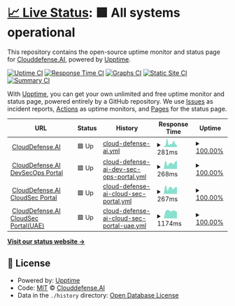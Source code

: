 # [📈 Live Status](https://Clouddefense.AI.github.io/upptime): <!--live status--> **🟩 All systems operational**

This repository contains the open-source uptime monitor and status page for [Clouddefense.AI](https://Clouddefense.AI.github.io/upptime), powered by [Upptime](https://github.com/upptime/upptime).

[![Uptime CI](https://github.com/Clouddefense.AI/upptime/workflows/Uptime%20CI/badge.svg)](https://github.com/Clouddefense.AI/upptime/actions?query=workflow%3A%22Uptime+CI%22)
[![Response Time CI](https://github.com/Clouddefense.AI/upptime/workflows/Response%20Time%20CI/badge.svg)](https://github.com/Clouddefense.AI/upptime/actions?query=workflow%3A%22Response+Time+CI%22)
[![Graphs CI](https://github.com/Clouddefense.AI/upptime/workflows/Graphs%20CI/badge.svg)](https://github.com/Clouddefense.AI/upptime/actions?query=workflow%3A%22Graphs+CI%22)
[![Static Site CI](https://github.com/Clouddefense.AI/upptime/workflows/Static%20Site%20CI/badge.svg)](https://github.com/Clouddefense.AI/upptime/actions?query=workflow%3A%22Static+Site+CI%22)
[![Summary CI](https://github.com/Clouddefense.AI/upptime/workflows/Summary%20CI/badge.svg)](https://github.com/Clouddefense.AI/upptime/actions?query=workflow%3A%22Summary+CI%22)

With [Upptime](https://upptime.js.org), you can get your own unlimited and free uptime monitor and status page, powered entirely by a GitHub repository. We use [Issues](https://github.com/Clouddefense.AI/upptime/issues) as incident reports, [Actions](https://github.com/Clouddefense.AI/upptime/actions) as uptime monitors, and [Pages](https://Clouddefense.AI.github.io/upptime) for the status page.

<!--start: status pages-->
<!-- This summary is generated by Upptime (https://github.com/upptime/upptime) -->
<!-- Do not edit this manually, your changes will be overwritten -->
<!-- prettier-ignore -->
| URL | Status | History | Response Time | Uptime |
| --- | ------ | ------- | ------------- | ------ |
| <img alt="" src="https://icons.duckduckgo.com/ip3/www.clouddefense.ai.ico" height="13"> [CloudDefense.AI](https://www.clouddefense.ai) | 🟩 Up | [cloud-defense-ai.yml](https://github.com/CloudDefenseAI/upptime/commits/HEAD/history/cloud-defense-ai.yml) | <details><summary><img alt="Response time graph" src="./graphs/cloud-defense-ai/response-time-week.png" height="20"> 281ms</summary><br><a href="https://upptime.clouddefenseai.com/history/cloud-defense-ai"><img alt="Response time 1027" src="https://img.shields.io/endpoint?url=https%3A%2F%2Fraw.githubusercontent.com%2FCloudDefenseAI%2Fupptime%2FHEAD%2Fapi%2Fcloud-defense-ai%2Fresponse-time.json"></a><br><a href="https://upptime.clouddefenseai.com/history/cloud-defense-ai"><img alt="24-hour response time 124" src="https://img.shields.io/endpoint?url=https%3A%2F%2Fraw.githubusercontent.com%2FCloudDefenseAI%2Fupptime%2FHEAD%2Fapi%2Fcloud-defense-ai%2Fresponse-time-day.json"></a><br><a href="https://upptime.clouddefenseai.com/history/cloud-defense-ai"><img alt="7-day response time 281" src="https://img.shields.io/endpoint?url=https%3A%2F%2Fraw.githubusercontent.com%2FCloudDefenseAI%2Fupptime%2FHEAD%2Fapi%2Fcloud-defense-ai%2Fresponse-time-week.json"></a><br><a href="https://upptime.clouddefenseai.com/history/cloud-defense-ai"><img alt="30-day response time 317" src="https://img.shields.io/endpoint?url=https%3A%2F%2Fraw.githubusercontent.com%2FCloudDefenseAI%2Fupptime%2FHEAD%2Fapi%2Fcloud-defense-ai%2Fresponse-time-month.json"></a><br><a href="https://upptime.clouddefenseai.com/history/cloud-defense-ai"><img alt="1-year response time 1027" src="https://img.shields.io/endpoint?url=https%3A%2F%2Fraw.githubusercontent.com%2FCloudDefenseAI%2Fupptime%2FHEAD%2Fapi%2Fcloud-defense-ai%2Fresponse-time-year.json"></a></details> | <details><summary><a href="https://upptime.clouddefenseai.com/history/cloud-defense-ai">100.00%</a></summary><a href="https://upptime.clouddefenseai.com/history/cloud-defense-ai"><img alt="All-time uptime 99.77%" src="https://img.shields.io/endpoint?url=https%3A%2F%2Fraw.githubusercontent.com%2FCloudDefenseAI%2Fupptime%2FHEAD%2Fapi%2Fcloud-defense-ai%2Fuptime.json"></a><br><a href="https://upptime.clouddefenseai.com/history/cloud-defense-ai"><img alt="24-hour uptime 100.00%" src="https://img.shields.io/endpoint?url=https%3A%2F%2Fraw.githubusercontent.com%2FCloudDefenseAI%2Fupptime%2FHEAD%2Fapi%2Fcloud-defense-ai%2Fuptime-day.json"></a><br><a href="https://upptime.clouddefenseai.com/history/cloud-defense-ai"><img alt="7-day uptime 100.00%" src="https://img.shields.io/endpoint?url=https%3A%2F%2Fraw.githubusercontent.com%2FCloudDefenseAI%2Fupptime%2FHEAD%2Fapi%2Fcloud-defense-ai%2Fuptime-week.json"></a><br><a href="https://upptime.clouddefenseai.com/history/cloud-defense-ai"><img alt="30-day uptime 100.00%" src="https://img.shields.io/endpoint?url=https%3A%2F%2Fraw.githubusercontent.com%2FCloudDefenseAI%2Fupptime%2FHEAD%2Fapi%2Fcloud-defense-ai%2Fuptime-month.json"></a><br><a href="https://upptime.clouddefenseai.com/history/cloud-defense-ai"><img alt="1-year uptime 99.77%" src="https://img.shields.io/endpoint?url=https%3A%2F%2Fraw.githubusercontent.com%2FCloudDefenseAI%2Fupptime%2FHEAD%2Fapi%2Fcloud-defense-ai%2Fuptime-year.json"></a></details>
| <img alt="" src="https://icons.duckduckgo.com/ip3/console.clouddefenseai.com.ico" height="13"> [CloudDefense.AI DevSecOps Portal](https://console.clouddefenseai.com) | 🟩 Up | [cloud-defense-ai-dev-sec-ops-portal.yml](https://github.com/CloudDefenseAI/upptime/commits/HEAD/history/cloud-defense-ai-dev-sec-ops-portal.yml) | <details><summary><img alt="Response time graph" src="./graphs/cloud-defense-ai-dev-sec-ops-portal/response-time-week.png" height="20"> 268ms</summary><br><a href="https://upptime.clouddefenseai.com/history/cloud-defense-ai-dev-sec-ops-portal"><img alt="Response time 274" src="https://img.shields.io/endpoint?url=https%3A%2F%2Fraw.githubusercontent.com%2FCloudDefenseAI%2Fupptime%2FHEAD%2Fapi%2Fcloud-defense-ai-dev-sec-ops-portal%2Fresponse-time.json"></a><br><a href="https://upptime.clouddefenseai.com/history/cloud-defense-ai-dev-sec-ops-portal"><img alt="24-hour response time 344" src="https://img.shields.io/endpoint?url=https%3A%2F%2Fraw.githubusercontent.com%2FCloudDefenseAI%2Fupptime%2FHEAD%2Fapi%2Fcloud-defense-ai-dev-sec-ops-portal%2Fresponse-time-day.json"></a><br><a href="https://upptime.clouddefenseai.com/history/cloud-defense-ai-dev-sec-ops-portal"><img alt="7-day response time 268" src="https://img.shields.io/endpoint?url=https%3A%2F%2Fraw.githubusercontent.com%2FCloudDefenseAI%2Fupptime%2FHEAD%2Fapi%2Fcloud-defense-ai-dev-sec-ops-portal%2Fresponse-time-week.json"></a><br><a href="https://upptime.clouddefenseai.com/history/cloud-defense-ai-dev-sec-ops-portal"><img alt="30-day response time 263" src="https://img.shields.io/endpoint?url=https%3A%2F%2Fraw.githubusercontent.com%2FCloudDefenseAI%2Fupptime%2FHEAD%2Fapi%2Fcloud-defense-ai-dev-sec-ops-portal%2Fresponse-time-month.json"></a><br><a href="https://upptime.clouddefenseai.com/history/cloud-defense-ai-dev-sec-ops-portal"><img alt="1-year response time 274" src="https://img.shields.io/endpoint?url=https%3A%2F%2Fraw.githubusercontent.com%2FCloudDefenseAI%2Fupptime%2FHEAD%2Fapi%2Fcloud-defense-ai-dev-sec-ops-portal%2Fresponse-time-year.json"></a></details> | <details><summary><a href="https://upptime.clouddefenseai.com/history/cloud-defense-ai-dev-sec-ops-portal">100.00%</a></summary><a href="https://upptime.clouddefenseai.com/history/cloud-defense-ai-dev-sec-ops-portal"><img alt="All-time uptime 100.00%" src="https://img.shields.io/endpoint?url=https%3A%2F%2Fraw.githubusercontent.com%2FCloudDefenseAI%2Fupptime%2FHEAD%2Fapi%2Fcloud-defense-ai-dev-sec-ops-portal%2Fuptime.json"></a><br><a href="https://upptime.clouddefenseai.com/history/cloud-defense-ai-dev-sec-ops-portal"><img alt="24-hour uptime 100.00%" src="https://img.shields.io/endpoint?url=https%3A%2F%2Fraw.githubusercontent.com%2FCloudDefenseAI%2Fupptime%2FHEAD%2Fapi%2Fcloud-defense-ai-dev-sec-ops-portal%2Fuptime-day.json"></a><br><a href="https://upptime.clouddefenseai.com/history/cloud-defense-ai-dev-sec-ops-portal"><img alt="7-day uptime 100.00%" src="https://img.shields.io/endpoint?url=https%3A%2F%2Fraw.githubusercontent.com%2FCloudDefenseAI%2Fupptime%2FHEAD%2Fapi%2Fcloud-defense-ai-dev-sec-ops-portal%2Fuptime-week.json"></a><br><a href="https://upptime.clouddefenseai.com/history/cloud-defense-ai-dev-sec-ops-portal"><img alt="30-day uptime 100.00%" src="https://img.shields.io/endpoint?url=https%3A%2F%2Fraw.githubusercontent.com%2FCloudDefenseAI%2Fupptime%2FHEAD%2Fapi%2Fcloud-defense-ai-dev-sec-ops-portal%2Fuptime-month.json"></a><br><a href="https://upptime.clouddefenseai.com/history/cloud-defense-ai-dev-sec-ops-portal"><img alt="1-year uptime 100.00%" src="https://img.shields.io/endpoint?url=https%3A%2F%2Fraw.githubusercontent.com%2FCloudDefenseAI%2Fupptime%2FHEAD%2Fapi%2Fcloud-defense-ai-dev-sec-ops-portal%2Fuptime-year.json"></a></details>
| <img alt="" src="https://icons.duckduckgo.com/ip3/acs-us.clouddefenseai.com.ico" height="13"> [CloudDefense.AI CloudSec Portal](https://acs-us.clouddefenseai.com) | 🟩 Up | [cloud-defense-ai-cloud-sec-portal.yml](https://github.com/CloudDefenseAI/upptime/commits/HEAD/history/cloud-defense-ai-cloud-sec-portal.yml) | <details><summary><img alt="Response time graph" src="./graphs/cloud-defense-ai-cloud-sec-portal/response-time-week.png" height="20"> 267ms</summary><br><a href="https://upptime.clouddefenseai.com/history/cloud-defense-ai-cloud-sec-portal"><img alt="Response time 332" src="https://img.shields.io/endpoint?url=https%3A%2F%2Fraw.githubusercontent.com%2FCloudDefenseAI%2Fupptime%2FHEAD%2Fapi%2Fcloud-defense-ai-cloud-sec-portal%2Fresponse-time.json"></a><br><a href="https://upptime.clouddefenseai.com/history/cloud-defense-ai-cloud-sec-portal"><img alt="24-hour response time 328" src="https://img.shields.io/endpoint?url=https%3A%2F%2Fraw.githubusercontent.com%2FCloudDefenseAI%2Fupptime%2FHEAD%2Fapi%2Fcloud-defense-ai-cloud-sec-portal%2Fresponse-time-day.json"></a><br><a href="https://upptime.clouddefenseai.com/history/cloud-defense-ai-cloud-sec-portal"><img alt="7-day response time 267" src="https://img.shields.io/endpoint?url=https%3A%2F%2Fraw.githubusercontent.com%2FCloudDefenseAI%2Fupptime%2FHEAD%2Fapi%2Fcloud-defense-ai-cloud-sec-portal%2Fresponse-time-week.json"></a><br><a href="https://upptime.clouddefenseai.com/history/cloud-defense-ai-cloud-sec-portal"><img alt="30-day response time 265" src="https://img.shields.io/endpoint?url=https%3A%2F%2Fraw.githubusercontent.com%2FCloudDefenseAI%2Fupptime%2FHEAD%2Fapi%2Fcloud-defense-ai-cloud-sec-portal%2Fresponse-time-month.json"></a><br><a href="https://upptime.clouddefenseai.com/history/cloud-defense-ai-cloud-sec-portal"><img alt="1-year response time 332" src="https://img.shields.io/endpoint?url=https%3A%2F%2Fraw.githubusercontent.com%2FCloudDefenseAI%2Fupptime%2FHEAD%2Fapi%2Fcloud-defense-ai-cloud-sec-portal%2Fresponse-time-year.json"></a></details> | <details><summary><a href="https://upptime.clouddefenseai.com/history/cloud-defense-ai-cloud-sec-portal">100.00%</a></summary><a href="https://upptime.clouddefenseai.com/history/cloud-defense-ai-cloud-sec-portal"><img alt="All-time uptime 100.00%" src="https://img.shields.io/endpoint?url=https%3A%2F%2Fraw.githubusercontent.com%2FCloudDefenseAI%2Fupptime%2FHEAD%2Fapi%2Fcloud-defense-ai-cloud-sec-portal%2Fuptime.json"></a><br><a href="https://upptime.clouddefenseai.com/history/cloud-defense-ai-cloud-sec-portal"><img alt="24-hour uptime 100.00%" src="https://img.shields.io/endpoint?url=https%3A%2F%2Fraw.githubusercontent.com%2FCloudDefenseAI%2Fupptime%2FHEAD%2Fapi%2Fcloud-defense-ai-cloud-sec-portal%2Fuptime-day.json"></a><br><a href="https://upptime.clouddefenseai.com/history/cloud-defense-ai-cloud-sec-portal"><img alt="7-day uptime 100.00%" src="https://img.shields.io/endpoint?url=https%3A%2F%2Fraw.githubusercontent.com%2FCloudDefenseAI%2Fupptime%2FHEAD%2Fapi%2Fcloud-defense-ai-cloud-sec-portal%2Fuptime-week.json"></a><br><a href="https://upptime.clouddefenseai.com/history/cloud-defense-ai-cloud-sec-portal"><img alt="30-day uptime 100.00%" src="https://img.shields.io/endpoint?url=https%3A%2F%2Fraw.githubusercontent.com%2FCloudDefenseAI%2Fupptime%2FHEAD%2Fapi%2Fcloud-defense-ai-cloud-sec-portal%2Fuptime-month.json"></a><br><a href="https://upptime.clouddefenseai.com/history/cloud-defense-ai-cloud-sec-portal"><img alt="1-year uptime 100.00%" src="https://img.shields.io/endpoint?url=https%3A%2F%2Fraw.githubusercontent.com%2FCloudDefenseAI%2Fupptime%2FHEAD%2Fapi%2Fcloud-defense-ai-cloud-sec-portal%2Fuptime-year.json"></a></details>
| <img alt="" src="https://icons.duckduckgo.com/ip3/acs-uae.clouddefenseai.com.ico" height="13"> [CloudDefense.AI CloudSec Portal(UAE)](https://acs-uae.clouddefenseai.com) | 🟩 Up | [cloud-defense-ai-cloud-sec-portal-uae.yml](https://github.com/CloudDefenseAI/upptime/commits/HEAD/history/cloud-defense-ai-cloud-sec-portal-uae.yml) | <details><summary><img alt="Response time graph" src="./graphs/cloud-defense-ai-cloud-sec-portal-uae/response-time-week.png" height="20"> 1174ms</summary><br><a href="https://upptime.clouddefenseai.com/history/cloud-defense-ai-cloud-sec-portal-uae"><img alt="Response time 1195" src="https://img.shields.io/endpoint?url=https%3A%2F%2Fraw.githubusercontent.com%2FCloudDefenseAI%2Fupptime%2FHEAD%2Fapi%2Fcloud-defense-ai-cloud-sec-portal-uae%2Fresponse-time.json"></a><br><a href="https://upptime.clouddefenseai.com/history/cloud-defense-ai-cloud-sec-portal-uae"><img alt="24-hour response time 1048" src="https://img.shields.io/endpoint?url=https%3A%2F%2Fraw.githubusercontent.com%2FCloudDefenseAI%2Fupptime%2FHEAD%2Fapi%2Fcloud-defense-ai-cloud-sec-portal-uae%2Fresponse-time-day.json"></a><br><a href="https://upptime.clouddefenseai.com/history/cloud-defense-ai-cloud-sec-portal-uae"><img alt="7-day response time 1174" src="https://img.shields.io/endpoint?url=https%3A%2F%2Fraw.githubusercontent.com%2FCloudDefenseAI%2Fupptime%2FHEAD%2Fapi%2Fcloud-defense-ai-cloud-sec-portal-uae%2Fresponse-time-week.json"></a><br><a href="https://upptime.clouddefenseai.com/history/cloud-defense-ai-cloud-sec-portal-uae"><img alt="30-day response time 1194" src="https://img.shields.io/endpoint?url=https%3A%2F%2Fraw.githubusercontent.com%2FCloudDefenseAI%2Fupptime%2FHEAD%2Fapi%2Fcloud-defense-ai-cloud-sec-portal-uae%2Fresponse-time-month.json"></a><br><a href="https://upptime.clouddefenseai.com/history/cloud-defense-ai-cloud-sec-portal-uae"><img alt="1-year response time 1195" src="https://img.shields.io/endpoint?url=https%3A%2F%2Fraw.githubusercontent.com%2FCloudDefenseAI%2Fupptime%2FHEAD%2Fapi%2Fcloud-defense-ai-cloud-sec-portal-uae%2Fresponse-time-year.json"></a></details> | <details><summary><a href="https://upptime.clouddefenseai.com/history/cloud-defense-ai-cloud-sec-portal-uae">100.00%</a></summary><a href="https://upptime.clouddefenseai.com/history/cloud-defense-ai-cloud-sec-portal-uae"><img alt="All-time uptime 100.00%" src="https://img.shields.io/endpoint?url=https%3A%2F%2Fraw.githubusercontent.com%2FCloudDefenseAI%2Fupptime%2FHEAD%2Fapi%2Fcloud-defense-ai-cloud-sec-portal-uae%2Fuptime.json"></a><br><a href="https://upptime.clouddefenseai.com/history/cloud-defense-ai-cloud-sec-portal-uae"><img alt="24-hour uptime 100.00%" src="https://img.shields.io/endpoint?url=https%3A%2F%2Fraw.githubusercontent.com%2FCloudDefenseAI%2Fupptime%2FHEAD%2Fapi%2Fcloud-defense-ai-cloud-sec-portal-uae%2Fuptime-day.json"></a><br><a href="https://upptime.clouddefenseai.com/history/cloud-defense-ai-cloud-sec-portal-uae"><img alt="7-day uptime 100.00%" src="https://img.shields.io/endpoint?url=https%3A%2F%2Fraw.githubusercontent.com%2FCloudDefenseAI%2Fupptime%2FHEAD%2Fapi%2Fcloud-defense-ai-cloud-sec-portal-uae%2Fuptime-week.json"></a><br><a href="https://upptime.clouddefenseai.com/history/cloud-defense-ai-cloud-sec-portal-uae"><img alt="30-day uptime 100.00%" src="https://img.shields.io/endpoint?url=https%3A%2F%2Fraw.githubusercontent.com%2FCloudDefenseAI%2Fupptime%2FHEAD%2Fapi%2Fcloud-defense-ai-cloud-sec-portal-uae%2Fuptime-month.json"></a><br><a href="https://upptime.clouddefenseai.com/history/cloud-defense-ai-cloud-sec-portal-uae"><img alt="1-year uptime 100.00%" src="https://img.shields.io/endpoint?url=https%3A%2F%2Fraw.githubusercontent.com%2FCloudDefenseAI%2Fupptime%2FHEAD%2Fapi%2Fcloud-defense-ai-cloud-sec-portal-uae%2Fuptime-year.json"></a></details>

<!--end: status pages-->

[**Visit our status website →**](https://ClouddefenseAI.github.io/upptime)

## 📄 License

- Powered by: [Upptime](https://github.com/upptime/upptime)
- Code: [MIT](./LICENSE) © [Clouddefense.AI](https://Clouddefense.AI.github.io/upptime)
- Data in the `./history` directory: [Open Database License](https://opendatacommons.org/licenses/odbl/1-0/)

